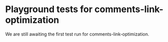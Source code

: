 # Playground tests for comments-link-optimization
We are still awaiting the first test run for comments-link-optimization.
